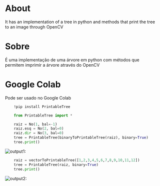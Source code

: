 # About

It has an implementation of a tree in python and methods that print the tree to an image through OpenCV

# Sobre

É uma implementação de uma árvore em python com métodos que permitem imprimir a árvore através do OpenCV

# Google Colab

Pode ser usado no Google Colab

```bash
    !pip install PrintableTree
```

```python
    from PrintableTree import *

    raiz = No(1, bal=-1)
    raiz.esq = No(2, bal=0)
    raiz.dir = No(3, bal=0)
    tree = PrintableTree(binaryToPrintableTree(raiz), binary=True)
    tree.print()
```
![output1:](images/tree1.png)


```python
    raiz = vectorToPrintableTree([1,2,3,4,5,6,7,8,9,10,11,12])
    tree = PrintableTree(raiz, binary=True)
    tree.print()
```
![output2:](images/tree2.png)